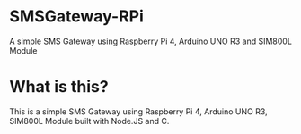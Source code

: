 # SMSGateway-RPi
A simple SMS Gateway using Raspberry Pi 4, Arduino UNO R3 and SIM800L Module
# What is this?
This is a simple SMS Gateway using Raspberry Pi 4, Arduino UNO R3, SIM800L Module built with Node.JS and C.

